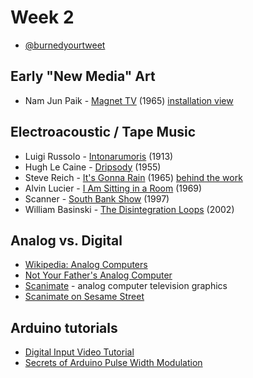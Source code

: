 # Week 2

* [@burnedyourtweet](https://www.theverge.com/tldr/2017/3/28/15102170/donald-trump-tweets-robot-burning-twitter)

## Early "New Media" Art
* Nam Jun Paik - [Magnet TV](https://www.youtube.com/watch?v=L-TsvjJAfmg) (1965) [installation view](https://www.youtube.com/watch?v=UjTf2pIAZNM) 


## Electroacoustic / Tape Music

* Luigi Russolo - [Intonarumoris](https://www.youtube.com/watch?v=BYPXAo1cOA4) (1913)
* Hugh Le Caine - [Dripsody](https://www.youtube.com/watch?v=zvHSvSBwFYM) (1955)
* Steve Reich - [It's Gonna Rain](https://www.youtube.com/watch?v=vugqRAX7xQE) (1965) [behind the work](https://www.youtube.com/watch?v=uUTRS0iW7oE)
* Alvin Lucier - [I Am Sitting in a Room](https://www.youtube.com/watch?v=fAxHlLK3Oyk) (1969)
* Scanner - [South Bank Show](https://www.youtube.com/watch?v=Yfuat21E_dg) (1997)
* William Basinski - [The Disintegration Loops](https://www.youtube.com/watch?v=mjnAE5go9dI) (2002)

## Analog vs. Digital

* [Wikipedia: Analog Computers](https://en.wikipedia.org/wiki/Analog_computer) 
* [Not Your Father's Analog Computer](https://spectrum.ieee.org/computing/hardware/not-your-fathers-analog-computer)
* [Scanimate](https://www.youtube.com/watch?v=Q-_sNFZ4Cao) - analog computer television graphics
* [Scanimate on Sesame Street](https://www.youtube.com/watch?v=-9fn2tBnh9I)

## Arduino tutorials

* [Digital Input Video Tutorial](https://vimeo.com/album/2801639/video/86548673)
* [Secrets of Arduino Pulse Width Modulation](https://www.arduino.cc/en/Tutorial/SecretsOfArduinoPWM) 